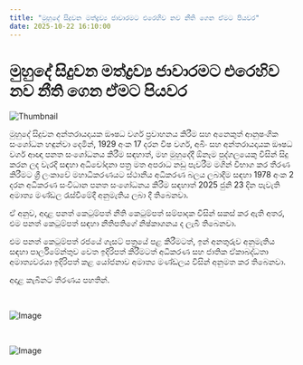 ```yaml
---
title: "මුහුදේ සිදුවන මත්ද්‍රව්‍ය ජාවාරමට එරෙහිව නව නීති ගෙන ඒමට පියවර"
date: 2025-10-22 16:10:00
---
```


# මුහුදේ සිදුවන මත්ද්‍රව්‍ය ජාවාරමට එරෙහිව නව නීති ගෙන ඒමට පියවර

![Thumbnail](https://helakuru.sgp1.cdn.digitaloceanspaces.com/esana/images/lib/cabinet-updates[1].jpg)

මුහුදේ සිදුවන අන්තරායදායක ඖෂධ වර්ග ප්‍රවාහනය කිරීම සහ අනෙකුත් ආනුෂංගික සංශෝධන හඳුන්වා දෙමින්, 1929 අංක 17 දරන විෂ වර්ග, අබිං සහ අන්තරායදායක ඖෂධ වර්ග ආඥා පනත සංශෝධනය කිරීම සඳහාත්, මහ මුහුදේදී ඕනෑම පුද්ගලයෙකු විසින් සිදු කරන ලද වැරදි සඳහා අධිචෝදනා පත්‍ර මත අපරාධ නඩු පැවරීම මගින් විභාග කර තීරණ කිරීමට ශ්‍රී ලංකාවේ මහාධිකරණයට ස්ථානීය අධිකරණ බලය ලබාදීම සඳහා 1978 අංක 2 දරන අධිකරණ සංවිධාන පනත සංශෝධනය කිරීම සඳහාත් 2025 ජුනි 23 දින පැවැති අමාත්‍ය මණ්ඩල රැස්වීමේදී අනුමැතිය ලබා දී තිබෙනවා.

ඒ අනුව, අදාළ පනත් කෙටුම්පත් නීති කෙටුම්පත් සම්පාදක විසින් සකස් කර ඇති අතර, එම පනත් කෙටුම්පත් සඳහා නීතිපතිගේ නිෂ්කාශනය ද ලැබී තිබෙනවා.

එම පනත් කෙටුම්පත් රජයේ ගැසට්‌ පත්‍රයේ පළ කිරීමටත්, ඉන් අනතුරුව අනුමැතිය සඳහා පාර්ලිමේන්තුව වෙත ඉදිරිපත් කිරීමටත් අධිකරණ සහ ජාතික ඒකාබද්ධතා අමාත්‍යවරයා ඉදිරිපත් කළ යෝජනාව අමාත්‍ය මණ්ඩලය විසින් අනුමත කර තිබෙනවා.

අදාළ කැබිනට් තීරණය පහතින්.

 

![Image](https://helakuru.sgp1.cdn.digitaloceanspaces.com/esana/images/68f896b5d7a97pdf_page_0.jpeg)

 

![Image](https://helakuru.sgp1.cdn.digitaloceanspaces.com/esana/images/68f8ae9e3fa71pdf_page_0.jpeg)

